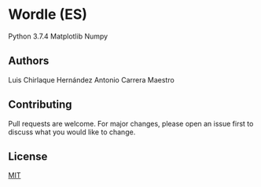 # Wordle (ES)

Python 3.7.4
Matplotlib
Numpy

## Authors
Luis Chirlaque Hernández
Antonio Carrera Maestro

## Contributing
Pull requests are welcome. For major changes, please open an issue first to discuss what you would like to change.

## License
[MIT](https://choosealicense.com/licenses/mit/)